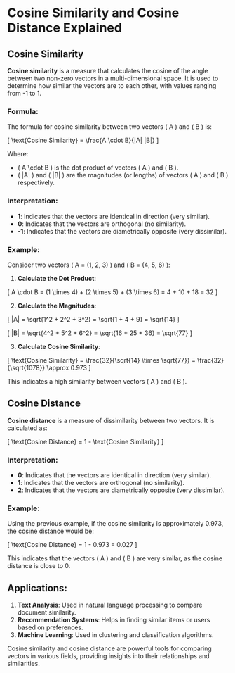 # Cosine Similarity and Cosine Distance Explained

## Cosine Similarity

**Cosine similarity** is a measure that calculates the cosine of the angle between two non-zero vectors in a multi-dimensional space. It is used to determine how similar the vectors are to each other, with values ranging from -1 to 1.

### Formula:

The formula for cosine similarity between two vectors \( A \) and \( B \) is:



\[ \text{Cosine Similarity} = \frac{A \cdot B}{\|A\| \|B\|} \]



Where:
- \( A \cdot B \) is the dot product of vectors \( A \) and \( B \).
- \( \|A\| \) and \( \|B\| \) are the magnitudes (or lengths) of vectors \( A \) and \( B \) respectively.

### Interpretation:
- **1**: Indicates that the vectors are identical in direction (very similar).
- **0**: Indicates that the vectors are orthogonal (no similarity).
- **-1**: Indicates that the vectors are diametrically opposite (very dissimilar).

### Example:

Consider two vectors \( A = (1, 2, 3) \) and \( B = (4, 5, 6) \):

1. **Calculate the Dot Product**:


\[ A \cdot B = (1 \times 4) + (2 \times 5) + (3 \times 6) = 4 + 10 + 18 = 32 \]



2. **Calculate the Magnitudes**:


\[ \|A\| = \sqrt{1^2 + 2^2 + 3^2} = \sqrt{1 + 4 + 9} = \sqrt{14} \]




\[ \|B\| = \sqrt{4^2 + 5^2 + 6^2} = \sqrt{16 + 25 + 36} = \sqrt{77} \]



3. **Calculate Cosine Similarity**:


\[ \text{Cosine Similarity} = \frac{32}{\sqrt{14} \times \sqrt{77}} = \frac{32}{\sqrt{1078}} \approx 0.973 \]



This indicates a high similarity between vectors \( A \) and \( B \).

## Cosine Distance

**Cosine distance** is a measure of dissimilarity between two vectors. It is calculated as:



\[ \text{Cosine Distance} = 1 - \text{Cosine Similarity} \]



### Interpretation:
- **0**: Indicates that the vectors are identical in direction (very similar).
- **1**: Indicates that the vectors are orthogonal (no similarity).
- **2**: Indicates that the vectors are diametrically opposite (very dissimilar).

### Example:

Using the previous example, if the cosine similarity is approximately 0.973, the cosine distance would be:



\[ \text{Cosine Distance} = 1 - 0.973 = 0.027 \]



This indicates that the vectors \( A \) and \( B \) are very similar, as the cosine distance is close to 0.

## Applications:

1. **Text Analysis**: Used in natural language processing to compare document similarity.
2. **Recommendation Systems**: Helps in finding similar items or users based on preferences.
3. **Machine Learning**: Used in clustering and classification algorithms.

Cosine similarity and cosine distance are powerful tools for comparing vectors in various fields, providing insights into their relationships and similarities.

